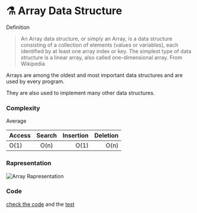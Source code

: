 # ⚗️ Array Data Structure

Definition

> An Array data structure, or simply an Array, is a data structure consisting of a collection of elements (values or variables), each identified by at least one array index or key. The simplest type of data structure is a linear array, also called one-dimensional array. From Wikipedia

Arrays are among the oldest and most important data structures and are used by every program.

They are also used to implement many other data structures.

### Complexity

Average

| Access        | Search        | Insertion  | Deletion |
| ------------- |:-------------:| ----------:| --------:|
| O(1) |O(n)| O(1)| O(n)|

### Rapresentation

![Array Rapresentation](https://img.ziggi.org/QTg2bia1.jpg)

### Code

[check the code](index.js) and the [test](__tests__/index.test.js)
